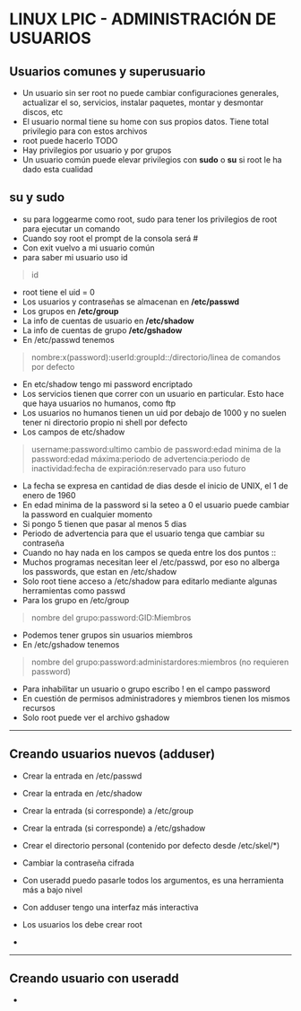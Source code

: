 # LINUX LPIC - ADMINISTRACIÓN DE USUARIOS

## Usuarios comunes y superusuario

- Un usuario sin ser root no puede cambiar configuraciones generales, actualizar el so, servicios, instalar paquetes, montar y desmontar discos, etc
- El usuario normal tiene su home con sus propios datos. Tiene total privilegio para con estos archivos
- root puede hacerlo TODO
- Hay privilegios por usuario y por grupos
- Un usuario común puede elevar privilegios con **sudo** o **su** si root le ha dado esta cualidad

## su y sudo

- su para loggearme como root, sudo para tener los privilegios de root para ejecutar un comando
- Cuando soy root el prompt de la consola será #
- Con exit vuelvo a mi usuario común
- para saber mi usuario uso id

> id

- root tiene el uid = 0
- Los usuarios y contraseñas se almacenan en **/etc/passwd**
- Los grupos en **/etc/group**
- La info de cuentas de usuario en **/etc/shadow**
- La info de cuentas de grupo **/etc/gshadow**
- En /etc/passwd tenemos

> nombre:x(password):userId:groupId::/directorio/linea de comandos por defecto

- En etc/shadow tengo mi password encriptado
- Los servicios tienen que correr con un usuario en particular. Esto hace que haya usuarios no humanos, como ftp
- Los usuarios no humanos tienen un uid por debajo de 1000 y no suelen tener ni directorio propio ni shell por defecto
- Los campos de etc/shadow

> username:password:ultimo cambio de password:edad minima de la password:edad máxima:periodo de advertencia:periodo de inactividad:fecha de expiración:reservado para uso futuro 

- La fecha se expresa en cantidad de dias desde el inicio de UNIX, el 1 de enero de 1960
- En edad minima de la password si la seteo a 0 el usuario puede cambiar la password en cualquier momento
- Si pongo 5 tienen que pasar al menos 5 dias
- Periodo de advertencia para que el usuario tenga que cambiar su contraseña
- Cuando no hay nada en los campos se queda entre los dos puntos ::
- Muchos programas necesitan leer el /etc/passwd, por eso no alberga los passwords, que estan en /etc/shadow  
- Solo root tiene acceso a /etc/shadow para editarlo mediante algunas herramientas como passwd
- Para los grupo en /etc/group

> nombre del grupo:password:GID:Miembros
- Podemos tener grupos sin usuarios miembros
- En /etc/gshadow tenemos

> nombre del grupo:password:administardores:miembros (no requieren password)
- Para inhabilitar un usuario o grupo escribo ! en el campo password
- En cuestión de permisos administradores y miembros tienen los mismos recursos
- Solo root puede ver el archivo gshadow
-----

## Creando usuarios nuevos (adduser)

- Crear la entrada en /etc/passwd
- Crear la entrada en /etc/shadow
- Crear la entrada (si corresponde) a /etc/group
- Crear la entrada (si corresponde) a /etc/gshadow
- Crear el directorio personal (contenido por defecto desde /etc/skel/*)
- Cambiar la contraseña cifrada

- Con useradd puedo pasarle todos los argumentos, es una herramienta más a bajo nivel 
- Con adduser tengo una interfaz más interactiva
- Los usuarios los debe crear root
- 
----

## Creando usuario con useradd

-